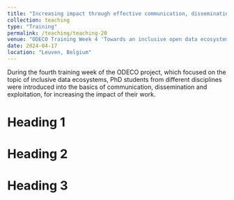 ```yaml
---
title: "Increasing impact through effective communication, dissemination and exploitation"
collection: teaching
type: "Training"
permalink: /teaching/teaching-20
venue: "ODECO Training Week 4 'Towards an inclusive open data ecosystem'"
date: 2024-04-17
location: "Leuven, Belgium"
---
```


During the fourth training week of the ODECO project, which focused on the topic of inclusive data ecosystems, PhD students from different disciplines were introduced into the basics of communication, dissemination and exploitation, for increasing the impact of their work. 

Heading 1
======

Heading 2
======

Heading 3
======
